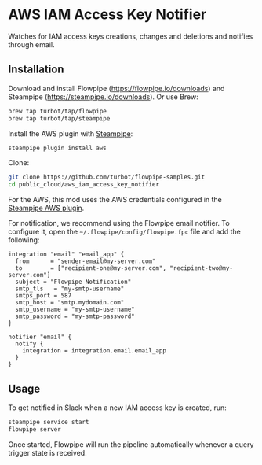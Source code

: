 # AWS IAM Access Key Notifier

Watches for IAM access keys creations, changes and deletions and notifies through email.

## Installation

Download and install Flowpipe (https://flowpipe.io/downloads) and Steampipe (https://steampipe.io/downloads). Or use Brew:

```sh
brew tap turbot/tap/flowpipe
brew tap turbot/tap/steampipe
```

Install the AWS plugin with [Steampipe](https://steampipe.io):

```sh
steampipe plugin install aws
```

Clone:

```sh
git clone https://github.com/turbot/flowpipe-samples.git
cd public_cloud/aws_iam_access_key_notifier
```

For the AWS, this mod uses the AWS credentials configured in the [Steampipe AWS plugin](https://hub.steampipe.io/plugins/turbot/aws).

For notification, we recommend using the Flowpipe email notifier. To configure it, open the `~/.flowpipe/config/flowpipe.fpc` file and add the following:

```hcl
integration "email" "email_app" {
  from      = "sender-email@my-server.com"
  to        = ["recipient-one@my-server.com", "recipient-two@my-server.com"]
  subject = "Flowpipe Notification"
  smtp_tls   = "my-smtp-username"
  smtps_port = 587
  smtp_host = "smtp.mydomain.com"
  smtp_username = "my-smtp-username"
  smtp_password = "my-smtp-password"
}

notifier "email" {
  notify {
    integration = integration.email.email_app
  }
}
```

## Usage

To get notified in Slack when a new IAM access key is created, run:

```sh
steampipe service start
flowpipe server
```

Once started, Flowpipe will run the pipeline automatically whenever a query trigger state is received.
